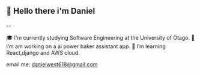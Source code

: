 ## 👋 Hello there i'm Daniel
--

🎓 I'm currently studying Software Engineering at the University of Otago.
🔭 I’m am working on a ai power baker assistant app.
🌱 I’m learning React,django and AWS cloud.

email me: [danielwest618@gmail.com](danielwest618@gmail.com)

